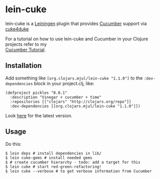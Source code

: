 # lein-cuke

lein-cuke is a [Leiningen](http://github.com/technomancy/leiningen) plugin that provides
[Cucumber](http://cukes.info) support via [cuke4duke](http://github.com/aslakhellesoy/cuke4duke)

For a tutorial on how to use lein-cuke and Cucumber in your Clojure
projects refer to my  
[Cucumber Tutorial](http://github.com/mjul/cucumber-tutorial).

## Installation

   Add something like `[org.clojars.mjul/lein-cuke "1.1.0"]` to the `:dev-dependencies` block in your project.clj, like:

    (defproject pickles "0.0.1"
      :description "Vinegar + cucumber + time"
      :repositories [["clojars" "http://clojars.org/repo"]]
      :dev-dependencies [[org.clojars.mjul/lein-cuke "1.1.0"]])

   Look [here](http://clojars.org/org.clojars.mjul/lein-cuke) for the latest version.

## Usage

Do this:

    $ lein deps # install dependencies in lib/
    $ lein cuke-gems # install needed gems
    $ # create cucumber hierarchy - todo: add a target for this
    $ lein cuke # start red-green-refactoring!
    $ lein cuke --verbose # to get verbose information from Cucumber
